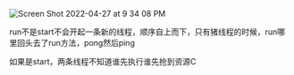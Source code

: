 ![Screen Shot 2022-04-27 at 9 34 08 PM](https://user-images.githubusercontent.com/59748598/165677169-6e61a144-f41a-437e-9544-7682fdcd4862.png)

run不是start不会开起一条新的线程，顺序自上而下，只有猪线程的时候，run哪里回头去了run方法，pong然后ping

如果是start，两条线程不知道谁先执行谁先抢到资源C


